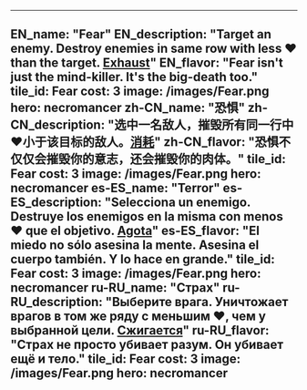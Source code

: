 ---

EN_name: "Fear"
EN_description: "Target an enemy. Destroy enemies in same row with less ❤️ than the target. <u>Exhaust</u>"
EN_flavor: "Fear isn't just the mind-killer. It's the big-death too."
tile_id: Fear
cost: 3
image: /images/Fear.png
hero: necromancer
zh-CN_name: "恐惧"
zh-CN_description: "选中一名敌人，摧毁所有同一行中❤️小于该目标的敌人。<u>消耗</u>"
zh-CN_flavor: "恐惧不仅仅会摧毁你的意志，还会摧毁你的肉体。"
tile_id: Fear
cost: 3
image: /images/Fear.png
hero: necromancer
es-ES_name: "Terror"
es-ES_description: "Selecciona un enemigo. Destruye los enemigos en la misma con menos ❤️ que el objetivo. <u>Agota</u>"
es-ES_flavor: "El miedo no sólo asesina la mente. Asesina el cuerpo también. Y lo hace en grande."
tile_id: Fear
cost: 3
image: /images/Fear.png
hero: necromancer
ru-RU_name: "Страх"
ru-RU_description: "Выберите врага. Уничтожает врагов в том же ряду с меньшим ❤️, чем у выбранной цели. <u>Сжигается</u>"
ru-RU_flavor: "Страх не просто убивает разум. Он убивает ещё и тело."
tile_id: Fear
cost: 3
image: /images/Fear.png
hero: necromancer
---